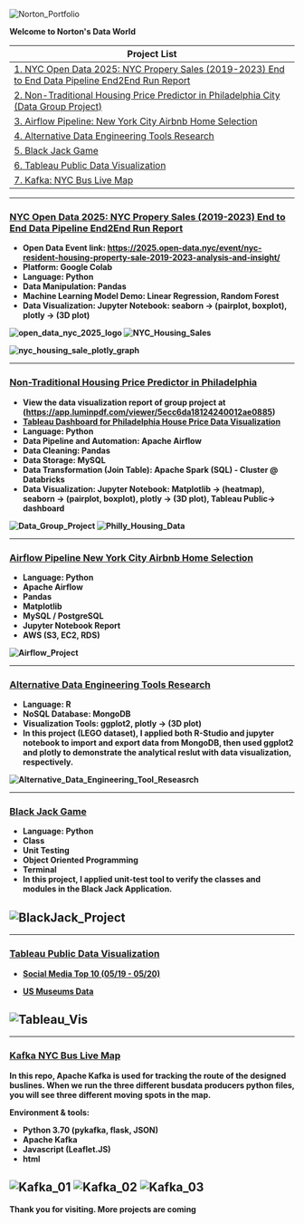 ![Norton_Portfolio](img/norton_portflio7.png)

<b>Welcome to Norton's Data World<b>

| Project List| 
| ------ |
| [1. NYC Open Data 2025: NYC Propery Sales (2019-2023) End to End Data Pipeline End2End Run Report](#NYC-Open-Data-2025-NYC-Propery-Sales-(2019-2023)-End-to-End-Data-Pipeline-End2End-Run-Report)|
| [2. Non-Traditional Housing Price Predictor in Philadelphia City (Data Group Project) ](#Non-Traditional-Housing-Price-Predictor-in-Philadelphia)|
| [3. Airflow Pipeline: New York City Airbnb Home Selection](#Airflow-Pipeline-New-York-City-Airbnb-Home-Selection)|
| [4. Alternative Data Engineering Tools Research](#Alternative-Data-Engineering-Tools-Research)|
| [5. Black Jack Game](#Black-Jack-Game)|
| [6. Tableau Public Data Visualization](#Tableau-Public-Data-Visualization)|
| [7. Kafka: NYC Bus Live Map](#Kafka-NYC-Bus-Live-Map)|


---
### [NYC Open Data 2025: NYC Propery Sales (2019-2023) End to End Data Pipeline End2End Run Report](https://github.com/nortonlyr/NYC_OPEN_DATA_2025)

- Open Data Event link: https://2025.open-data.nyc/event/nyc-resident-housing-property-sale-2019-2023-analysis-and-insight/
- Platform: Google Colab
- Language: Python
- Data Manipulation: Pandas
- Machine Learning Model Demo: Linear Regression, Random Forest
- Data Visualization: Jupyter Notebook: seaborn -> (pairplot, boxplot), plotly -> (3D plot)

![open_data_nyc_2025_logo](img/open_data_nyc_2025_logo.png)
![NYC_Housing_Sales](img/NYC_Housing_Sales.png)

![nyc_housing_sale_plotly_graph](img/nyc_housing_sale_plotly_graph.png)



---
### [Non-Traditional Housing Price Predictor in Philadelphia](https://github.com/nortonlyr/ZCW.DataGroupProject)

- View the data visualization report of group project at (https://app.luminpdf.com/viewer/5ecc6da18124240012ae0885)
- [Tableau Dashboard for Philadelphia House Price Data Visualization](https://public.tableau.com/profile/norton.li#!/vizhome/Philly_House_Vis_Dashboard/Dashboard1?publish=yes)
- Language: Python
- Data Pipeline and Automation: Apache Airflow
- Data Cleaning: Pandas
- Data Storage: MySQL
- Data Transformation (Join Table): Apache Spark (SQL) - Cluster @ Databricks  
- Data Visualization: Jupyter Notebook: Matplotlib -> (heatmap), seaborn -> (pairplot, boxplot), plotly -> (3D plot), Tableau Public-> dashboard

![Data_Group_Project](img/DataGroupProject.png)
![Philly_Housing_Data](img/Philly_Housing_Data.png)

---
### [Airflow Pipeline New York City Airbnb Home Selection](https://github.com/nortonlyr/DataEngineering.Labs.AirflowProject)

- Language: Python
- Apache Airflow
- Pandas
- Matplotlib
- MySQL / PostgreSQL
- Jupyter Notebook Report
- AWS (S3, EC2, RDS)

![Airflow_Project](img/airflow_flow_chart.png)

---
### [Alternative Data Engineering Tools Research](https://github.com/nortonlyr/Week9-ResearchProjects)  

- Language: R
- NoSQL Database: MongoDB
- Visualization Tools: ggplot2, plotly -> (3D plot)
- In this project (LEGO dataset), I applied both R-Studio and jupyter notebook to import and export data from MongoDB, then used ggplot2 and plotly to demonstrate the analytical reslut with data visualization, respectively.
  
![Alternative_Data_Engineering_Tool_Reseasrch](img/fig.svg)

---
### [Black Jack Game](https://github.com/nortonlyr/PythonFundamentals.Labs.BlackJack)   
  
- Language: Python
- Class
- Unit Testing
- Object Oriented Programming
- Terminal
- In this project, I applied unit-test tool to verify the classes and modules in the Black Jack Application.  

![BlackJack_Project](img/blackjack.jpg)
---  

---
### [Tableau Public Data Visualization](https://public.tableau.com/profile/norton.li#!/)   
  
- [Social Media Top 10 (05/19 - 05/20)](https://public.tableau.com/profile/norton.li#!/vizhome/Social_Media_19to20_Vis01/Social_Media_19to20_Vis_01)

- [US Museums Data](https://public.tableau.com/profile/norton.li#!/vizhome/US_Museums_Dashboard/US_Museum_Dashboard)

![Tableau_Vis](img/social_media_vis01.png)
---  

---
### [Kafka NYC Bus Live Map](https://github.com/nortonlyr/Kafka_Live_Map)   
  
In this repo, Apache Kafka is used for tracking the route of the designed buslines. When we run the three different busdata producers python files, you will see three different moving spots in the map.

Environment & tools:

- Python 3.70 (pykafka, flask, JSON)
- Apache Kafka
- Javascript (Leaflet.JS)
- html

![Kafka_01](img/kafka_pic_01.png)
![Kafka_02](img/kafka_pic_02.png)
![Kafka_03](img/kafka_pic_03.png)
---  

Thank you for visiting. More projects are coming
  
